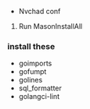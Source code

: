 
- Nvchad conf

1. Run MasonInstallAll 


### install these

* goimports 
* gofumpt 
* golines
* sql_formatter
* golangci-lint

